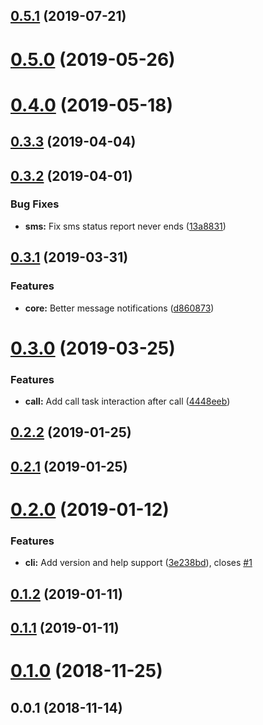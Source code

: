 ## [0.5.1](https://github.com/andreasonny83/twilio-remote-cli/compare/v0.5.0...v0.5.1) (2019-07-21)



# [0.5.0](https://github.com/andreasonny83/twilio-remote-cli/compare/v0.4.0...v0.5.0) (2019-05-26)



# [0.4.0](https://github.com/andreasonny83/twilio-remote-cli/compare/v0.3.3...v0.4.0) (2019-05-18)



## [0.3.3](https://github.com/andreasonny83/twilio-remote-cli/compare/v0.3.2...v0.3.3) (2019-04-04)



## [0.3.2](https://github.com/andreasonny83/twilio-remote-cli/compare/v0.3.1...v0.3.2) (2019-04-01)


### Bug Fixes

* **sms:** Fix sms status report never ends ([13a8831](https://github.com/andreasonny83/twilio-remote-cli/commit/13a8831))



## [0.3.1](https://github.com/andreasonny83/twilio-remote-cli/compare/v0.3.0...v0.3.1) (2019-03-31)


### Features

* **core:** Better message notifications ([d860873](https://github.com/andreasonny83/twilio-remote-cli/commit/d860873))



# [0.3.0](https://github.com/andreasonny83/twilio-remote-cli/compare/v0.2.2...v0.3.0) (2019-03-25)


### Features

* **call:** Add call task interaction after call ([4448eeb](https://github.com/andreasonny83/twilio-remote-cli/commit/4448eeb))



## [0.2.2](https://github.com/andreasonny83/twilio-remote-cli/compare/v0.2.1...v0.2.2) (2019-01-25)



## [0.2.1](https://github.com/andreasonny83/twilio-remote-cli/compare/v0.2.0...v0.2.1) (2019-01-25)



# [0.2.0](https://github.com/andreasonny83/twilio-remote-cli/compare/v0.1.2...v0.2.0) (2019-01-12)


### Features

* **cli:** Add version and help support ([3e238bd](https://github.com/andreasonny83/twilio-remote-cli/commit/3e238bd)), closes [#1](https://github.com/andreasonny83/twilio-remote-cli/issues/1)



## [0.1.2](https://github.com/andreasonny83/twilio-remote-cli/compare/v0.1.1...v0.1.2) (2019-01-11)



## [0.1.1](https://github.com/andreasonny83/twilio-remote-cli/compare/v0.1.0...v0.1.1) (2019-01-11)



# [0.1.0](https://github.com/andreasonny83/twilio-remote-cli/compare/v0.0.1...v0.1.0) (2018-11-25)



## 0.0.1 (2018-11-14)




